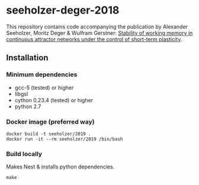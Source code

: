 # seeholzer-deger-2018

This repository contains code accompanying the publication by Alexander Seeholzer, Moritz Deger & Wulfram Gerstner: [Stability of working memory in continuous attractor networks under the control of short-term plasticity](https://www.biorxiv.org/content/early/2018/09/23/424515.1).

## Installation

### Minimum dependencies
* gcc-5 (tested) or higher
* libgsl
* cython 0.23.4 (tested) or higher
* python 2.7

### Docker image (preferred way)
```
docker build -t seeholzer/2019 .
docker run -it --rm seeholzer/2019 /bin/bash
```

### Build locally
Makes Nest & installs python dependencies.
```
make
```

